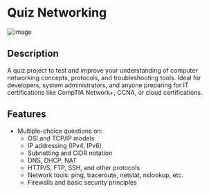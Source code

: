 # Quiz Networking
![image](https://github.com/user-attachments/assets/e2fdf8f4-410e-4bf3-875f-c7d8886693bc)

## Description
A quiz project to test and improve your understanding of computer networking concepts, protocols, and troubleshooting tools. Ideal for developers, system administrators, and anyone preparing for IT certifications like CompTIA Network+, CCNA, or cloud certifications.

## Features
- Multiple-choice questions on:
  - OSI and TCP/IP models
  - IP addressing (IPv4, IPv6)
  - Subnetting and CIDR notation
  - DNS, DHCP, NAT
  - HTTP/S, FTP, SSH, and other protocols
  - Network tools: ping, traceroute, netstat, nslookup, etc.
  - Firewalls and basic security principles
